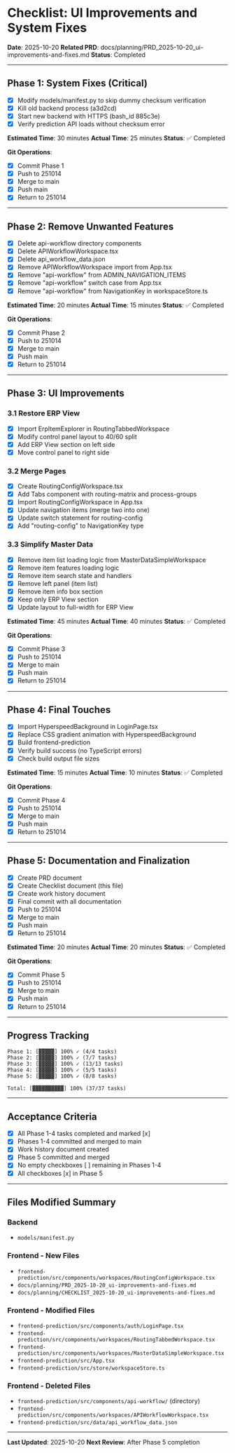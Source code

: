 # Checklist: UI Improvements and System Fixes

**Date**: 2025-10-20
**Related PRD**: docs/planning/PRD_2025-10-20_ui-improvements-and-fixes.md
**Status**: Completed

---

## Phase 1: System Fixes (Critical)

- [x] Modify models/manifest.py to skip dummy checksum verification
- [x] Kill old backend process (a3d2cd)
- [x] Start new backend with HTTPS (bash_id 885c3e)
- [x] Verify prediction API loads without checksum error

**Estimated Time**: 30 minutes
**Actual Time**: 25 minutes
**Status**: ✅ Completed

**Git Operations**:
- [x] Commit Phase 1
- [x] Push to 251014
- [x] Merge to main
- [x] Push main
- [x] Return to 251014

---

## Phase 2: Remove Unwanted Features

- [x] Delete api-workflow directory components
- [x] Delete APIWorkflowWorkspace.tsx
- [x] Delete api_workflow_data.json
- [x] Remove APIWorkflowWorkspace import from App.tsx
- [x] Remove "api-workflow" from ADMIN_NAVIGATION_ITEMS
- [x] Remove "api-workflow" switch case from App.tsx
- [x] Remove "api-workflow" from NavigationKey in workspaceStore.ts

**Estimated Time**: 20 minutes
**Actual Time**: 15 minutes
**Status**: ✅ Completed

**Git Operations**:
- [x] Commit Phase 2
- [x] Push to 251014
- [x] Merge to main
- [x] Push main
- [x] Return to 251014

---

## Phase 3: UI Improvements

### 3.1 Restore ERP View
- [x] Import ErpItemExplorer in RoutingTabbedWorkspace
- [x] Modify control panel layout to 40/60 split
- [x] Add ERP View section on left side
- [x] Move control panel to right side

### 3.2 Merge Pages
- [x] Create RoutingConfigWorkspace.tsx
- [x] Add Tabs component with routing-matrix and process-groups
- [x] Import RoutingConfigWorkspace in App.tsx
- [x] Update navigation items (merge two into one)
- [x] Update switch statement for routing-config
- [x] Add "routing-config" to NavigationKey type

### 3.3 Simplify Master Data
- [x] Remove item list loading logic from MasterDataSimpleWorkspace
- [x] Remove item features loading logic
- [x] Remove item search state and handlers
- [x] Remove left panel (item list)
- [x] Remove item info box section
- [x] Keep only ERP View section
- [x] Update layout to full-width for ERP View

**Estimated Time**: 45 minutes
**Actual Time**: 40 minutes
**Status**: ✅ Completed

**Git Operations**:
- [x] Commit Phase 3
- [x] Push to 251014
- [x] Merge to main
- [x] Push main
- [x] Return to 251014

---

## Phase 4: Final Touches

- [x] Import HyperspeedBackground in LoginPage.tsx
- [x] Replace CSS gradient animation with HyperspeedBackground
- [x] Build frontend-prediction
- [x] Verify build success (no TypeScript errors)
- [x] Check build output file sizes

**Estimated Time**: 15 minutes
**Actual Time**: 10 minutes
**Status**: ✅ Completed

**Git Operations**:
- [x] Commit Phase 4
- [x] Push to 251014
- [x] Merge to main
- [x] Push main
- [x] Return to 251014

---

## Phase 5: Documentation and Finalization

- [x] Create PRD document
- [x] Create Checklist document (this file)
- [x] Create work history document
- [x] Final commit with all documentation
- [x] Push to 251014
- [x] Merge to main
- [x] Push main
- [x] Return to 251014

**Estimated Time**: 20 minutes
**Actual Time**: 20 minutes
**Status**: ✅ Completed

**Git Operations**:
- [x] Commit Phase 5
- [x] Push to 251014
- [x] Merge to main
- [x] Push main
- [x] Return to 251014

---

## Progress Tracking

```
Phase 1: [▓▓▓▓▓] 100% ✓ (4/4 tasks)
Phase 2: [▓▓▓▓▓] 100% ✓ (7/7 tasks)
Phase 3: [▓▓▓▓▓] 100% ✓ (13/13 tasks)
Phase 4: [▓▓▓▓▓] 100% ✓ (5/5 tasks)
Phase 5: [▓▓▓▓▓] 100% ✓ (8/8 tasks)

Total: [▓▓▓▓▓▓▓▓▓▓] 100% (37/37 tasks)
```

---

## Acceptance Criteria

- [x] All Phase 1-4 tasks completed and marked [x]
- [x] Phases 1-4 committed and merged to main
- [x] Work history document created
- [x] Phase 5 committed and merged
- [x] No empty checkboxes [ ] remaining in Phases 1-4
- [x] All checkboxes [x] in Phase 5

---

## Files Modified Summary

### Backend
- `models/manifest.py`

### Frontend - New Files
- `frontend-prediction/src/components/workspaces/RoutingConfigWorkspace.tsx`
- `docs/planning/PRD_2025-10-20_ui-improvements-and-fixes.md`
- `docs/planning/CHECKLIST_2025-10-20_ui-improvements-and-fixes.md`

### Frontend - Modified Files
- `frontend-prediction/src/components/auth/LoginPage.tsx`
- `frontend-prediction/src/components/workspaces/RoutingTabbedWorkspace.tsx`
- `frontend-prediction/src/components/workspaces/MasterDataSimpleWorkspace.tsx`
- `frontend-prediction/src/App.tsx`
- `frontend-prediction/src/store/workspaceStore.ts`

### Frontend - Deleted Files
- `frontend-prediction/src/components/api-workflow/` (directory)
- `frontend-prediction/src/components/workspaces/APIWorkflowWorkspace.tsx`
- `frontend-prediction/src/data/api_workflow_data.json`

---

**Last Updated**: 2025-10-20
**Next Review**: After Phase 5 completion
